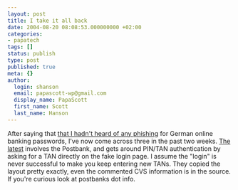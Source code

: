 ```yaml
---
layout: post
title: I take it all back
date: 2004-08-20 08:08:53.000000000 +02:00
categories:
- papatech
tags: []
status: publish
type: post
published: true
meta: {}
author:
  login: shanson
  email: papascott-wp@gmail.com
  display_name: PapaScott
  first_name: Scott
  last_name: Hanson
---
```

<p>After saying that <a href="https://www.papascott.de/archives/2004/08/10/phish-me-not/">that I hadn't heard of any phishing</a> for German online banking passwords, I've now come across three in the past two weeks. <a href="http://vowe.net/archives/004845.html" title="vowe dot net :: Isch 'abe gar keine Postbank Konto">The latest</a> involves the Postbank, and gets around PIN/TAN authentication by asking for a TAN directly on the fake login page. I assume the "login" is never successful to make you keep entering new TANs. They copied the layout pretty exactly, even the commented CVS information is in the source. If you're curious look at postbanks dot info.</p>
